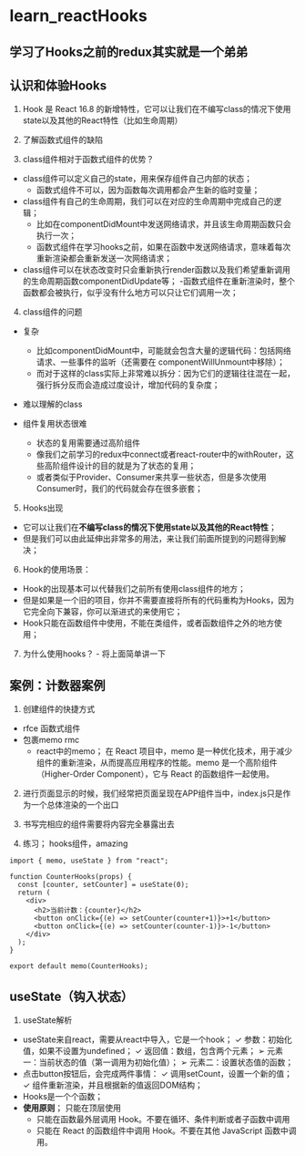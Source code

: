 # learn_reactHooks
## 学习了Hooks之前的redux其实就是一个弟弟

## 认识和体验Hooks
1. Hook 是 React 16.8 的新增特性，它可以让我们在不编写class的情况下使用state以及其他的React特性（比如生命周期）
2. 了解函数式组件的缺陷

3. class组件相对于函数式组件的优势？
- class组件可以定义自己的state，用来保存组件自己内部的状态；
    - 函数式组件不可以，因为函数每次调用都会产生新的临时变量；
- class组件有自己的生命周期，我们可以在对应的生命周期中完成自己的逻辑；
    - 比如在componentDidMount中发送网络请求，并且该生命周期函数只会执行一次；
    - 函数式组件在学习hooks之前，如果在函数中发送网络请求，意味着每次重新渲染都会重新发送一次网络请求；
- class组件可以在状态改变时只会重新执行render函数以及我们希望重新调用的生命周期函数componentDidUpdate等；
    -函数式组件在重新渲染时，整个函数都会被执行，似乎没有什么地方可以只让它们调用一次；

4. class组件的问题
- 复杂
    - 比如componentDidMount中，可能就会包含大量的逻辑代码：包括网络请求、一些事件的监听（还需要在
componentWillUnmount中移除）；
    - 而对于这样的class实际上非常难以拆分：因为它们的逻辑往往混在一起，强行拆分反而会造成过度设计，增加代码的复杂度；

- 难以理解的class
- 组件复用状态很难
    - 状态的复用需要通过高阶组件
    - 像我们之前学习的redux中connect或者react-router中的withRouter，这些高阶组件设计的目的就是为了状态的复用；
    - 或者类似于Provider、Consumer来共享一些状态，但是多次使用Consumer时，我们的代码就会存在很多嵌套；

5. Hooks出现
- 它可以让我们在**不编写class的情况下使用state以及其他的React特性**；
- 但是我们可以由此延伸出非常多的用法，来让我们前面所提到的问题得到解决；

6. Hook的使用场景：
- Hook的出现基本可以代替我们之前所有使用class组件的地方；
- 但是如果是一个旧的项目，你并不需要直接将所有的代码重构为Hooks，因为它完全向下兼容，你可以渐进式的来使用它；
- Hook只能在函数组件中使用，不能在类组件，或者函数组件之外的地方使用；

7. 为什么使用hooks？ - 将上面简单讲一下

## 案例：计数器案例
1. 创建组件的快捷方式 
- rfce 函数式组件
- 包裹memo rmc
    - react中的memo； 在 React 项目中，memo 是一种优化技术，用于减少组件的重新渲染，从而提高应用程序的性能。memo 是一个高阶组件（Higher-Order Component），它与 React 的函数组件一起使用。
2. 进行页面显示的时候，我们经常把页面呈现在APP组件当中，index.js只是作为一个总体渲染的一个出口
3. 书写完相应的组件需要将内容完全暴露出去

4. 练习； hooks组件，amazing
```
import { memo, useState } from "react";

function CounterHooks(props) {
  const [counter, setCounter] = useState(0);
  return (
    <div>
      <h2>当前计数：{counter}</h2>
      <button onClick={(e) => setCounter(counter+1)}>+1</button>
      <button onClick={(e) => setCounter(counter-1)}>-1</button>
    </div>
  );
}

export default memo(CounterHooks);
```

## useState（钩入状态）
1. useState解析
- useState来自react，需要从react中导入，它是一个hook；
    ✓ 参数：初始化值，如果不设置为undefined；
    ✓ 返回值：数组，包含两个元素；
        ➢ 元素一：当前状态的值（第一调用为初始化值）；
        ➢ 元素二：设置状态值的函数；
- 点击button按钮后，会完成两件事情：
    ✓ 调用setCount，设置一个新的值；
    ✓ 组件重新渲染，并且根据新的值返回DOM结构；
- Hooks是一个个函数；
- **使用原则**； 只能在顶层使用
    - 只能在函数最外层调用 Hook。不要在循环、条件判断或者子函数中调用
    - 只能在 React 的函数组件中调用 Hook。不要在其他 JavaScript 函数中调用。
